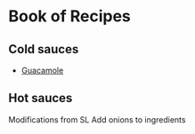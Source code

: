 # Book of Recipes

## Cold sauces
* [Guacamole](guacamole.md)

## Hot sauces


Modifications from SL
Add onions to ingredients
